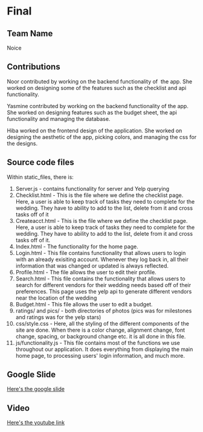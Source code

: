# Final

## Team Name
Noice

## Contributions
Noor contributed by working on the backend functionality of  the app. She worked on designing some of the features such as the checklist and api functionality. 

Yasmine contributed by working on the backend functionality of the app. She worked on designing features such as the budget sheet, the api functionality and managing the database. 

Hiba worked on the frontend design of the application. She worked on designing the aesthetic of the app, picking colors, and managing the css for the designs.
 

## Source code files
Within static_files, there is: 
1. Server.js - contains functionality for server and Yelp querying
2. Checklist.html - This is the file where we define the checklist page. Here, a user is able
to keep track of tasks they need to complete for the wedding. They have to
ability to add to the list, delete from it and cross tasks off of it 
3. Createacct.html - This  is the file where we define the checklist page. Here, a user is able to keep track of tasks they need to complete for the wedding. They have to
ability to add to the list, delete from it and cross tasks off of it. 
4. Index.html - The functionality for the home page.
5. Login.html - This file contains functionality that allows users to login with an already
exisiting account. Whenever they log back in, all their information that was
changed or updated is always reflected. 
6. Profile.html - The file allows the user to edit their profile.
7. Search.html - This file contains the functionality that allows users to search for
different vendors for their wedding needs based off of their preferences. This
page uses the yelp api to generate different vendors near the location of the
wedding
8. Budget.html - This file allows the user to edit a budget. 
9. ratings/ and pics/ - both directories of photos (pics was for milestones and
   ratings was for the yelp stars)
10. css/style.css - Here, all the styling of the different components of the site are done. When there is a color change, alignment change, font change, spacing, or background change etc. it is all done in this file. 
11. js/functionality.js - This file contains most of the functions we use throughout our application. It does everything from displaying the main home page, to processing users' login information, and much more. 


## Google Slide
[Here's the google slide](https://docs.google.com/presentation/d/12oZ-vm6R7snCB5_ZBhtQpV4Mg9aDfHsr9v-NZhKX-20/edit?usp=sharing)

## Video
[Here's the youtube
link](https://www.youtube.com/watch?v=v8dHZaiZF8w&feature=youtu.be)
